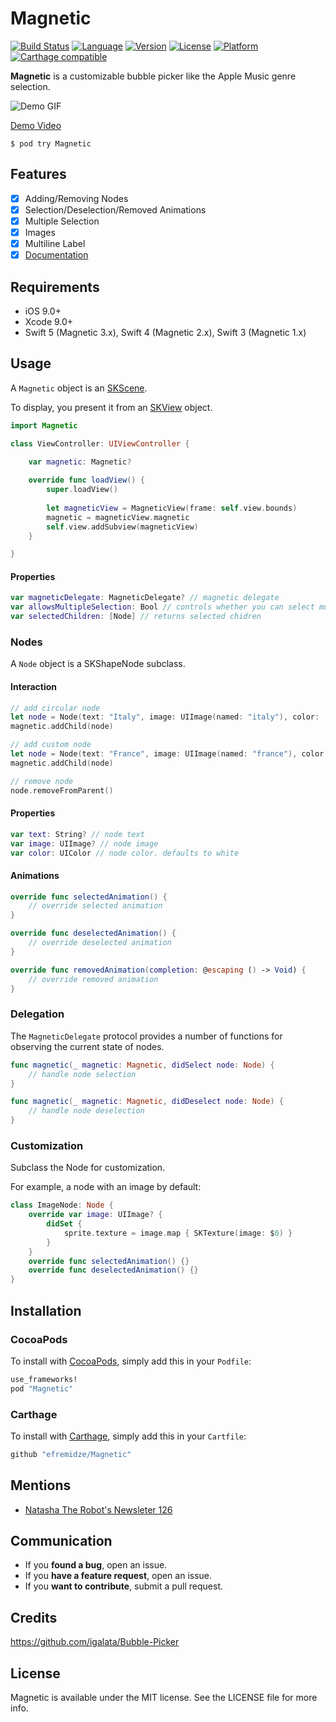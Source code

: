 # Magnetic

[![Build Status](https://travis-ci.org/efremidze/Magnetic.svg?branch=master)](https://travis-ci.org/efremidze/Magnetic)
[![Language](https://img.shields.io/badge/Swift-4-orange.svg?style=flat)](https://swift.org)
[![Version](https://img.shields.io/cocoapods/v/Magnetic.svg?style=flat)](http://cocoapods.org/pods/Magnetic)
[![License](https://img.shields.io/cocoapods/l/Magnetic.svg?style=flat)](http://cocoapods.org/pods/Magnetic)
[![Platform](https://img.shields.io/cocoapods/p/Magnetic.svg?style=flat)](http://cocoapods.org/pods/Magnetic)
[![Carthage compatible](https://img.shields.io/badge/Carthage-compatible-4BC51D.svg?style=flat)](https://github.com/Carthage/Carthage)

**Magnetic** is a customizable bubble picker like the Apple Music genre selection.

![Demo GIF](https://thumbs.gfycat.com/RelievedHardAmericanpainthorse-size_restricted.gif)

[Demo Video](https://gfycat.com/RelievedHardAmericanpainthorse)

```
$ pod try Magnetic
```

## Features

- [x] Adding/Removing Nodes
- [x] Selection/Deselection/Removed Animations
- [x] Multiple Selection
- [x] Images
- [x] Multiline Label
- [x] [Documentation](https://efremidze.github.io/Magnetic)

## Requirements

- iOS 9.0+
- Xcode 9.0+
- Swift 5 (Magnetic 3.x), Swift 4 (Magnetic 2.x), Swift 3 (Magnetic 1.x)

## Usage

A `Magnetic` object is an [SKScene](https://developer.apple.com/reference/spritekit/skscene).

To display, you present it from an [SKView](https://developer.apple.com/reference/spritekit/skview) object.

```swift
import Magnetic

class ViewController: UIViewController {

    var magnetic: Magnetic?
    
    override func loadView() {
        super.loadView()
        
        let magneticView = MagneticView(frame: self.view.bounds)
        magnetic = magneticView.magnetic
        self.view.addSubview(magneticView)
    }

}
```

#### Properties

```swift
var magneticDelegate: MagneticDelegate? // magnetic delegate
var allowsMultipleSelection: Bool // controls whether you can select multiple nodes. defaults to true
var selectedChildren: [Node] // returns selected chidren
```

### Nodes

A `Node` object is a SKShapeNode subclass.

#### Interaction

```swift
// add circular node
let node = Node(text: "Italy", image: UIImage(named: "italy"), color: .red, radius: 30)
magnetic.addChild(node)

// add custom node
let node = Node(text: "France", image: UIImage(named: "france"), color: .blue, path: path, marginScale: 1.1)
magnetic.addChild(node)

// remove node
node.removeFromParent()
```

#### Properties

```swift
var text: String? // node text
var image: UIImage? // node image
var color: UIColor // node color. defaults to white
```

#### Animations

```swift
override func selectedAnimation() {
    // override selected animation
}

override func deselectedAnimation() {
    // override deselected animation
}

override func removedAnimation(completion: @escaping () -> Void) {
    // override removed animation
}
```

### Delegation

The `MagneticDelegate` protocol provides a number of functions for observing the current state of nodes.

```swift
func magnetic(_ magnetic: Magnetic, didSelect node: Node) {
    // handle node selection
}

func magnetic(_ magnetic: Magnetic, didDeselect node: Node) {
    // handle node deselection
}
```

### Customization

Subclass the Node for customization.

For example, a node with an image by default:

```swift
class ImageNode: Node {
    override var image: UIImage? {
        didSet {
            sprite.texture = image.map { SKTexture(image: $0) }
        }
    }
    override func selectedAnimation() {}
    override func deselectedAnimation() {}
}
```

## Installation

### CocoaPods
To install with [CocoaPods](http://cocoapods.org/), simply add this in your `Podfile`:
```ruby
use_frameworks!
pod "Magnetic"
```

### Carthage
To install with [Carthage](https://github.com/Carthage/Carthage), simply add this in your `Cartfile`:
```ruby
github "efremidze/Magnetic"
```

## Mentions

- [Natasha The Robot's Newsleter 126](https://swiftnews.curated.co/issues/126#start)

## Communication

- If you **found a bug**, open an issue.
- If you **have a feature request**, open an issue.
- If you **want to contribute**, submit a pull request.

## Credits

https://github.com/igalata/Bubble-Picker

## License

Magnetic is available under the MIT license. See the LICENSE file for more info.
